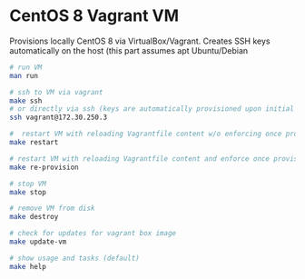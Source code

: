 # CentOS 8 Vagrant VM

Provisions locally CentOS 8 via VirtualBox/Vagrant.
Creates SSH keys automatically on the host (this part assumes apt Ubuntu/Debian

```bash
# run VM
man run

# ssh to VM via vagrant
make ssh
# or directly via ssh (keys are automatically provisioned upon initial VM boot)
ssh vagrant@172.30.250.3

#  restart VM with reloading Vagrantfile content w/o enforcing once provisioners
make restart

# restart VM with reloading Vagrantfile content and enforce once provisioner to run
make re-provision

# stop VM
make stop

# remove VM from disk
make destroy

# check for updates for vagrant box image
make update-vm

# show usage and tasks (default)
make help
```
